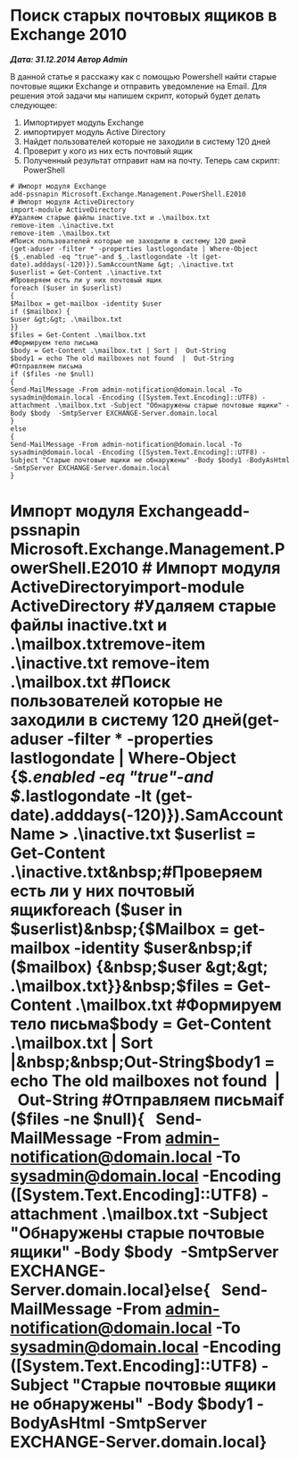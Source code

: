 # Поиск старых почтовых ящиков в Exchange 2010                	  
***Дата: 31.12.2014 Автор Admin***

В данной статье я расскажу как с помощью Powershell найти старые почтовые ящики Exchange и отправить уведомление на Email.
Для решения этой задачи мы напишем скрипт, который будет делать следующее:
1) Импортирует модуль Exchange
2) импортирует модуль Active Directory
3) Найдет пользователей которые не заходили в систему 120 дней
4) Проверит у кого из них есть почтовый ящик
5) Полученный результат отправит нам на почту.
Теперь сам скрипт:
PowerShell
```
# Импорт модуля Exchange
add-pssnapin Microsoft.Exchange.Management.PowerShell.E2010
# Импорт модуля ActiveDirectory
import-module ActiveDirectory
#Удаляем старые файлы inactive.txt и .\mailbox.txt
remove-item .\inactive.txt
remove-item .\mailbox.txt
#Поиск пользователей которые не заходили в систему 120 дней
(get-aduser -filter * -properties lastlogondate | Where-Object {$_.enabled -eq "true"-and $_.lastlogondate -lt (get-date).adddays(-120)}).SamAccountName &gt; .\inactive.txt
$userlist = Get-Content .\inactive.txt
#Проверяем есть ли у них почтовый ящик
foreach ($user in $userlist)
{
$Mailbox = get-mailbox -identity $user
if ($mailbox) {
$user &gt;&gt; .\mailbox.txt
}}
$files = Get-Content .\mailbox.txt
#Формируем тело письма
$body = Get-Content .\mailbox.txt | Sort |  Out-String
$body1 = echo The old mailboxes not found  |  Out-String
#Отправляем письма
if ($files -ne $null)
{
Send-MailMessage -From admin-notification@domain.local -To sysadmin@domain.local -Encoding ([System.Text.Encoding]::UTF8) -attachment .\mailbox.txt -Subject "Обнаружены старые почтовые ящики" -Body $body  -SmtpServer EXCHANGE-Server.domain.local
}
else
{
Send-MailMessage -From admin-notification@domain.local -To sysadmin@domain.local -Encoding ([System.Text.Encoding]::UTF8) -Subject "Cтарые почтовые ящики не обнаружены" -Body $body1 -BodyAsHtml -SmtpServer EXCHANGE-Server.domain.local
}
```
# Импорт модуля Exchangeadd-pssnapin Microsoft.Exchange.Management.PowerShell.E2010&nbsp;# Импорт модуля ActiveDirectoryimport-module ActiveDirectory&nbsp;#Удаляем старые файлы inactive.txt и .\mailbox.txtremove-item .\inactive.txt&nbsp;remove-item .\mailbox.txt&nbsp;#Поиск пользователей которые не заходили в систему 120 дней(get-aduser -filter * -properties lastlogondate | Where-Object {$_.enabled -eq "true"-and $_.lastlogondate -lt (get-date).adddays(-120)}).SamAccountName &gt; .\inactive.txt&nbsp;$userlist = Get-Content .\inactive.txt&nbsp;#Проверяем есть ли у них почтовый ящикforeach ($user in $userlist)&nbsp;{$Mailbox = get-mailbox -identity $user&nbsp;if ($mailbox) {&nbsp;$user &gt;&gt; .\mailbox.txt}}&nbsp;$files = Get-Content .\mailbox.txt&nbsp;#Формируем тело письма$body = Get-Content .\mailbox.txt | Sort |&nbsp;&nbsp;Out-String$body1 = echo The old mailboxes not found&nbsp;&nbsp;|&nbsp;&nbsp;Out-String&nbsp;#Отправляем письмаif ($files -ne $null){&nbsp;&nbsp; Send-MailMessage -From admin-notification@domain.local -To sysadmin@domain.local -Encoding ([System.Text.Encoding]::UTF8) -attachment .\mailbox.txt -Subject "Обнаружены старые почтовые ящики" -Body $body&nbsp;&nbsp;-SmtpServer EXCHANGE-Server.domain.local}else{&nbsp;&nbsp; Send-MailMessage -From admin-notification@domain.local -To sysadmin@domain.local -Encoding ([System.Text.Encoding]::UTF8) -Subject "Cтарые почтовые ящики не обнаружены" -Body $body1 -BodyAsHtml -SmtpServer EXCHANGE-Server.domain.local}
&nbsp;

